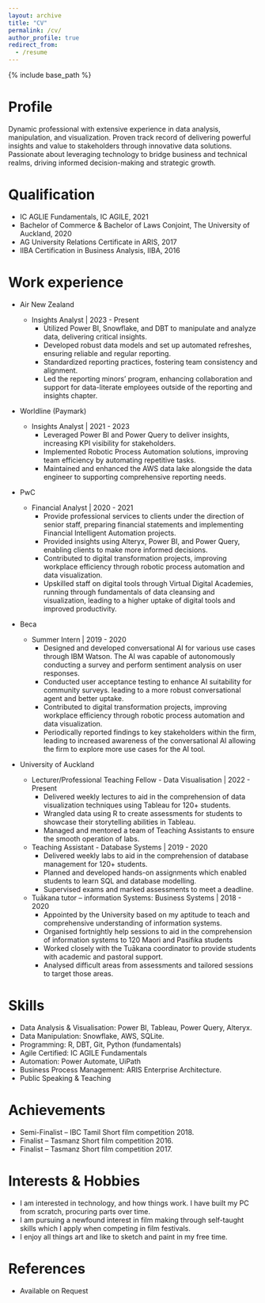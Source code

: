 ```yaml
---
layout: archive
title: "CV"
permalink: /cv/
author_profile: true
redirect_from:
  - /resume
---
```


{% include base_path %}

Profile
======
Dynamic professional with extensive experience in data analysis, manipulation, and visualization. Proven track record of delivering powerful insights and value to stakeholders through innovative data solutions. Passionate about leveraging technology to bridge business and technical realms, driving informed decision-making and strategic growth.

Qualification
======
* IC AGLIE Fundamentals, IC AGILE, 2021
* Bachelor of Commerce & Bachelor of Laws Conjoint, The University of Auckland, 2020
* AG University Relations Certificate in ARIS, 2017
* IIBA Certification in Business Analysis, IIBA, 2016

Work experience
======
* Air New Zealand
  * Insights Analyst | 2023 - Present
    * Utilized Power BI, Snowflake, and DBT to manipulate and analyze data, delivering critical insights.  
    * Developed robust data models and set up automated refreshes, ensuring reliable and regular reporting.
    * Standardized reporting practices, fostering team consistency and alignment.
    * Led the reporting minors’ program, enhancing collaboration and support for data-literate employees outside of the reporting and insights chapter.

* Worldline (Paymark)
  * Insights Analyst | 2021 - 2023
    * Leveraged Power BI and Power Query to deliver insights, increasing KPI visibility for stakeholders.
    * Implemented Robotic Process Automation solutions, improving team efficiency by automating repetitive tasks.
    * Maintained and enhanced the AWS data lake alongside the data engineer to supporting comprehensive reporting needs.

* PwC
  * Financial Analyst | 2020 - 2021
    * Provide professional services to clients under the direction of senior staff, preparing financial statements and implementing Financial Intelligent Automation projects. 
    * Provided insights using Alteryx, Power BI, and Power Query, enabling clients to make more informed decisions.  
    * Contributed to digital transformation projects, improving workplace efficiency through robotic process automation and data visualization.
    * Upskilled staff on digital tools through Virtual Digital Academies, running through fundamentals of data cleansing and visualization, leading to a higher uptake of digital tools and improved productivity. 

* Beca
  * Summer Intern | 2019 - 2020
    * Designed and developed conversational AI for various use cases through IBM Watson. The AI was capable of autonomously conducting a survey and perform sentiment analysis on user responses. 
    * Conducted user acceptance testing to enhance AI suitability for community surveys. leading to a more robust conversational agent and better uptake.
    * Contributed to digital transformation projects, improving workplace efficiency through robotic process automation and data visualization.
    * Periodically reported findings to key stakeholders within the firm, leading to increased awareness of the conversational AI allowing the firm to explore more use cases for the AI tool.

* University of Auckland
  * Lecturer/Professional Teaching Fellow - Data Visualisation | 2022 - Present
    * Delivered weekly lectures to aid in the comprehension of data visualization techniques using Tableau for 120+ students.
    * Wrangled data using R to create assessments for students to showcase their storytelling abilities in Tableau.
    * Managed and mentored a team of Teaching Assistants to ensure the smooth operation of labs.
  * Teaching Assistant - Database Systems | 2019 - 2020
    * Delivered weekly labs to aid in the comprehension of database management for 120+ students.
    * Planned and developed hands-on assignments which enabled students to learn SQL and database modelling.
    * Supervised exams and marked assessments to meet a deadline.
  * Tuākana tutor – information Systems: Business Systems | 2018 - 2020
    * Appointed by the University based on my aptitude to teach and comprehensive understanding of information systems.
    * Organised fortnightly help sessions to aid in the comprehension of information systems to 120 Maori and Pasifika students
    * Worked closely with the Tuākana coordinator to provide students with academic and pastoral support.
    * Analysed difficult areas from assessments and tailored sessions to target those areas.

Skills
======
* Data Analysis & Visualisation: Power BI, Tableau, Power Query, Alteryx.
* Data Manipulation: Snowflake, AWS, SQLite.
* Programming: R, DBT, Git, Python (fundamentals)
* Agile Certified: IC AGILE Fundamentals
* Automation: Power Automate, UiPath
* Business Process Management: ARIS Enterprise Architecture.
* Public Speaking & Teaching

Achievements
======
* Semi-Finalist – IBC Tamil Short film competition 2018.
* Finalist – Tasmanz Short film competition 2016. 
* Finalist – Tasmanz Short film competition 2017.
  
Interests & Hobbies
======
* I am interested in technology, and how things work. I have built my PC from scratch, procuring parts over time.
* I am pursuing a newfound interest in film making through self-taught skills which I apply when competing in film festivals.  
* I enjoy all things art and like to sketch and paint in my free time. 

  
References
======
* Available on Request
